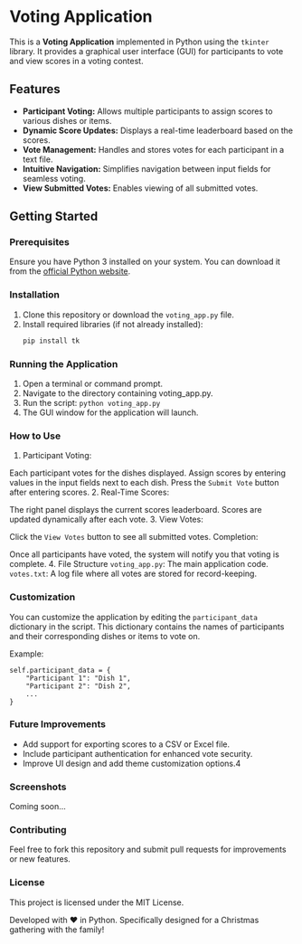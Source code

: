 # Voting Application

This is a **Voting Application** implemented in Python using the `tkinter` library. It provides a graphical user interface (GUI) for participants to vote and view scores in a voting contest.

## Features

- **Participant Voting:** Allows multiple participants to assign scores to various dishes or items.
- **Dynamic Score Updates:** Displays a real-time leaderboard based on the scores.
- **Vote Management:** Handles and stores votes for each participant in a text file.
- **Intuitive Navigation:** Simplifies navigation between input fields for seamless voting.
- **View Submitted Votes:** Enables viewing of all submitted votes.

## Getting Started

### Prerequisites

Ensure you have Python 3 installed on your system. You can download it from the [official Python website](https://www.python.org/).

### Installation

1. Clone this repository or download the `voting_app.py` file.
2. Install required libraries (if not already installed):
   ```bash
   pip install tk

### Running the Application
1. Open a terminal or command prompt.
2. Navigate to the directory containing voting_app.py.
3. Run the script: ```python voting_app.py ```
4. The GUI window for the application will launch.

### How to Use
1. Participant Voting:

Each participant votes for the dishes displayed.
Assign scores by entering values in the input fields next to each dish.
Press the ```Submit Vote``` button after entering scores.
2. Real-Time Scores:

The right panel displays the current scores leaderboard.
Scores are updated dynamically after each vote.
3. View Votes:

Click the ```View Votes``` button to see all submitted votes.
Completion:

Once all participants have voted, the system will notify you that voting is complete.
4. File Structure
```voting_app.py```: The main application code.
```votes.txt```: A log file where all votes are stored for record-keeping.

### Customization
You can customize the application by editing the ```participant_data``` dictionary in the script. This dictionary contains the names of participants and their corresponding dishes or items to vote on.

Example:
```
self.participant_data = {
    "Participant 1": "Dish 1",
    "Participant 2": "Dish 2",
    ...
}
```

### Future Improvements

- Add support for exporting scores to a CSV or Excel file.
- Include participant authentication for enhanced vote security.
- Improve UI design and add theme customization options.4
### Screenshots
Coming soon...

### Contributing
Feel free to fork this repository and submit pull requests for improvements or new features.

### License
This project is licensed under the MIT License.

Developed with ❤️ in Python. Specifically designed for a Christmas gathering with the family!

